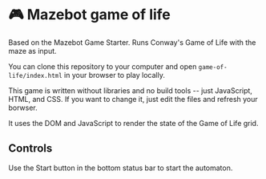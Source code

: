 # 🎮 Mazebot game of life

Based on the Mazebot Game Starter. Runs Conway's Game of Life with the maze as input.


You can clone this repository to your computer and open
`game-of-life/index.html` in your browser to play locally.

This game is written without libraries and no build tools -- just JavaScript,
HTML, and CSS. If you want to change it, just edit the files and refresh your
borwser.

It uses the DOM and JavaScript to render the state of the Game of Life grid.

## Controls

Use the Start button in the bottom status bar to start the automaton.
